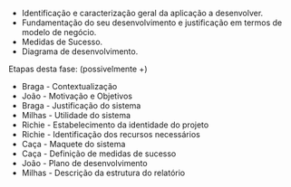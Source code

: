 - Identificação e caracterização geral da aplicação a desenvolver. 
- Fundamentação do seu desenvolvimento e justificação em termos de modelo de negócio. 
- Medidas de Sucesso. 
- Diagrama de desenvolvimento.

Etapas desta fase: (possivelmente +)
- Braga  - Contextualização
- João   - Motivação e Objetivos
- Braga  - Justificação do sistema
- Milhas - Utilidade do sistema
- Richie - Estabelecimento da identidade do projeto
- Richie - Identificação dos recursos necessários
- Caça   - Maquete do sistema
- Caça   - Definição de medidas de sucesso
- João   - Plano de desenvolvimento
- Milhas - Descrição da estrutura do relatório

